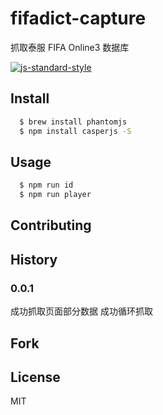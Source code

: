 # fifadict-capture
抓取泰服 FIFA Online3 数据库

[![js-standard-style](https://img.shields.io/badge/code%20style-standard-brightgreen.svg)](http://standardjs.com/)

## Install

```bash
  $ brew install phantomjs
  $ npm install casperjs -S
```

## Usage

```bash
  $ npm run id
  $ npm run player
```

## Contributing

## History

### 0.0.1

成功抓取页面部分数据
成功循环抓取

## Fork

## License

MIT
